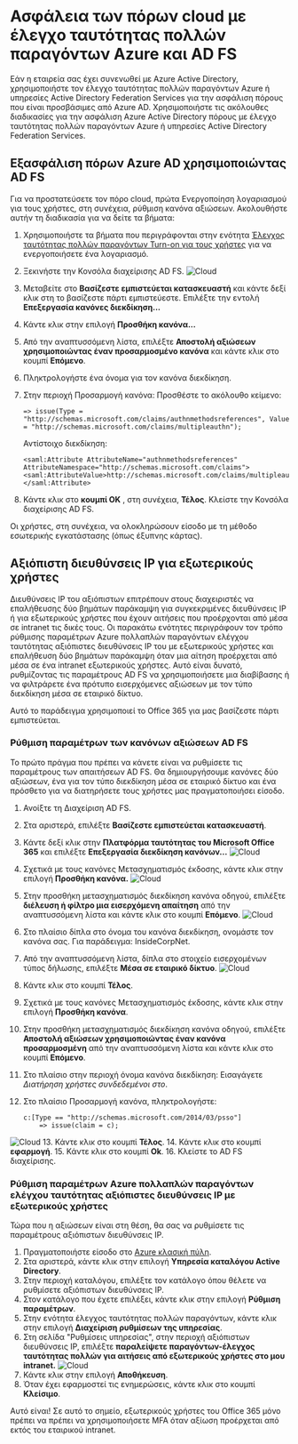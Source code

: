 <properties
    pageTitle="Εξασφάλιση πόρων cloud με Azure MFA και AD FS"
    description="Αυτή είναι η σελίδα ελέγχου ταυτότητας πολλαπλών παραγόντων Azure που περιγράφει πώς μπορείτε να ξεκινήσετε με το Azure MFA και AD FS στο cloud."
    services="multi-factor-authentication"
    documentationCenter=""
    authors="kgremban"
    manager="femila"
    editor="yossib"/>

<tags
    ms.service="multi-factor-authentication"
    ms.workload="identity"
    ms.tgt_pltfrm="na"
    ms.devlang="na"
    ms.topic="get-started-article"
    ms.date="10/14/2016"
    ms.author="kgremban"/>

# <a name="securing-cloud-resources-with-azure-multi-factor-authentication-and-ad-fs"></a>Ασφάλεια των πόρων cloud με έλεγχο ταυτότητας πολλών παραγόντων Azure και AD FS

Εάν η εταιρεία σας έχει συνενωθεί με Azure Active Directory, χρησιμοποιήστε τον έλεγχο ταυτότητας πολλών παραγόντων Azure ή υπηρεσίες Active Directory Federation Services για την ασφάλιση πόρους που είναι προσβάσιμες από Azure AD. Χρησιμοποιήστε τις ακόλουθες διαδικασίες για την ασφάλιση Azure Active Directory πόρους με έλεγχο ταυτότητας πολλών παραγόντων Azure ή υπηρεσίες Active Directory Federation Services.

## <a name="secure-azure-ad-resources-using-ad-fs"></a>Εξασφάλιση πόρων Azure AD χρησιμοποιώντας AD FS

Για να προστατεύσετε τον πόρο cloud, πρώτα Ενεργοποίηση λογαριασμού για τους χρήστες, στη συνέχεια, ρύθμιση κανόνα αξιώσεων. Ακολουθήστε αυτήν τη διαδικασία για να δείτε τα βήματα:

1. Χρησιμοποιήστε τα βήματα που περιγράφονται στην ενότητα [Έλεγχος ταυτότητας πολλών παραγόντων Turn-on για τους χρήστες](active-directory/multi-factor-authentication-get-started-cloud.md#turn-on-multi-factor-authentication-for-users) για να ενεργοποιήσετε ένα λογαριασμό.
2. Ξεκινήστε την Κονσόλα διαχείρισης AD FS.
![Cloud](./media/multi-factor-authentication-get-started-adfs-cloud/adfs1.png)
3. Μεταβείτε στο **Βασίζεστε εμπιστεύεται κατασκευαστή** και κάντε δεξί κλικ στη το βασίζεστε πάρτι εμπιστεύεστε. Επιλέξτε την εντολή **Επεξεργασία κανόνες διεκδίκηση...**
4. Κάντε κλικ στην επιλογή **Προσθήκη κανόνα...**
5. Από την αναπτυσσόμενη λίστα, επιλέξτε **Αποστολή αξιώσεων χρησιμοποιώντας έναν προσαρμοσμένο κανόνα** και κάντε κλικ στο κουμπί **Επόμενο**.
6. Πληκτρολογήστε ένα όνομα για τον κανόνα διεκδίκηση.
7. Στην περιοχή Προσαρμογή κανόνα: Προσθέστε το ακόλουθο κείμενο:

    ```
    => issue(Type = "http://schemas.microsoft.com/claims/authnmethodsreferences", Value = "http://schemas.microsoft.com/claims/multipleauthn");
    ```

    Αντίστοιχο διεκδίκηση:

    ```
    <saml:Attribute AttributeName="authnmethodsreferences" AttributeNamespace="http://schemas.microsoft.com/claims">
    <saml:AttributeValue>http://schemas.microsoft.com/claims/multipleauthn</saml:AttributeValue>
    </saml:Attribute>
    ```

8. Κάντε κλικ στο **κουμπί OK** , στη συνέχεια, **Τέλος**. Κλείστε την Κονσόλα διαχείρισης AD FS.

Οι χρήστες, στη συνέχεια, να ολοκληρώσουν είσοδο με τη μέθοδο εσωτερικής εγκατάστασης (όπως έξυπνης κάρτας).

## <a name="trusted-ips-for-federated-users"></a>Αξιόπιστη διευθύνσεις IP για εξωτερικούς χρήστες
Διευθύνσεις IP του αξιόπιστων επιτρέπουν στους διαχειριστές να επαλήθευσης δύο βημάτων παράκαμψη για συγκεκριμένες διευθύνσεις IP ή για εξωτερικούς χρήστες που έχουν αιτήσεις που προέρχονται από μέσα σε intranet τις δικές τους. Οι παρακάτω ενότητες περιγράφουν τον τρόπο ρύθμισης παραμέτρων Azure πολλαπλών παραγόντων ελέγχου ταυτότητας αξιόπιστες διευθύνσεις IP του με εξωτερικούς χρήστες και επαλήθευση δύο βημάτων παράκαμψη όταν μια αίτηση προέρχεται από μέσα σε ένα intranet εξωτερικούς χρήστες. Αυτό είναι δυνατό, ρυθμίζοντας τις παραμέτρους AD FS να χρησιμοποιήσετε μια διαβίβασης ή να φιλτράρετε ένα πρότυπο εισερχόμενες αξιώσεων με τον τύπο διεκδίκηση μέσα σε εταιρικό δίκτυο.

Αυτό το παράδειγμα χρησιμοποιεί το Office 365 για μας βασίζεστε πάρτι εμπιστεύεται.

### <a name="configure-the-ad-fs-claims-rules"></a>Ρύθμιση παραμέτρων των κανόνων αξιώσεων AD FS

Το πρώτο πράγμα που πρέπει να κάνετε είναι να ρυθμίσετε τις παραμέτρους των απαιτήσεων AD FS. Θα δημιουργήσουμε κανόνες δύο αξιώσεων, ένα για τον τύπο διεκδίκηση μέσα σε εταιρικό δίκτυο και ένα πρόσθετο για να διατηρήσετε τους χρήστες μας πραγματοποιήσει είσοδο.

1. Ανοίξτε τη Διαχείριση AD FS.
2. Στα αριστερά, επιλέξτε **Βασίζεστε εμπιστεύεται κατασκευαστή**.
3. Κάντε δεξί κλικ στην **Πλατφόρμα ταυτότητας του Microsoft Office 365** και επιλέξτε **Επεξεργασία διεκδίκηση κανόνων...** 
 ![Cloud](./media/multi-factor-authentication-get-started-adfs-cloud/trustedip1.png)
4. Σχετικά με τους κανόνες Μετασχηματισμός έκδοσης, κάντε κλικ στην επιλογή **Προσθήκη κανόνα.** 
 ![Cloud](./media/multi-factor-authentication-get-started-adfs-cloud/trustedip2.png)
5. Στην προσθήκη μετασχηματισμός διεκδίκηση κανόνα οδηγού, επιλέξτε **διέλευση ή φίλτρο μια εισερχόμενη απαίτηση** από την αναπτυσσόμενη λίστα και κάντε κλικ στο κουμπί **Επόμενο**.
![Cloud](./media/multi-factor-authentication-get-started-adfs-cloud/trustedip3.png)
6. Στο πλαίσιο δίπλα στο όνομα του κανόνα διεκδίκηση, ονομάστε τον κανόνα σας. Για παράδειγμα: InsideCorpNet.
7. Από την αναπτυσσόμενη λίστα, δίπλα στο στοιχείο εισερχομένων τύπος δήλωσης, επιλέξτε **Μέσα σε εταιρικό δίκτυο**.
![Cloud](./media/multi-factor-authentication-get-started-adfs-cloud/trustedip4.png)
8. Κάντε κλικ στο κουμπί **Τέλος**.
9. Σχετικά με τους κανόνες Μετασχηματισμός έκδοσης, κάντε κλικ στην επιλογή **Προσθήκη κανόνα**.
10. Στην προσθήκη μετασχηματισμός διεκδίκηση κανόνα οδηγού, επιλέξτε **Αποστολή αξιώσεων χρησιμοποιώντας έναν κανόνα προσαρμοσμένη** από την αναπτυσσόμενη λίστα και κάντε κλικ στο κουμπί **Επόμενο**.
11. Στο πλαίσιο στην περιοχή όνομα κανόνα διεκδίκηση: Εισαγάγετε *Διατήρηση χρήστες συνδεδεμένοι στο*.
12. Στο πλαίσιο Προσαρμογή κανόνα, πληκτρολογήστε:

        c:[Type == "http://schemas.microsoft.com/2014/03/psso"]
            => issue(claim = c);
![Cloud](./media/multi-factor-authentication-get-started-adfs-cloud/trustedip5.png)
13. Κάντε κλικ στο κουμπί **Τέλος**.
14. Κάντε κλικ στο κουμπί **εφαρμογή**.
15. Κάντε κλικ στο κουμπί **Ok**.
16. Κλείστε το AD FS διαχείρισης.



### <a name="configure-azure-multi-factor-authentication-trusted-ips-with-federated-users"></a>Ρύθμιση παραμέτρων Azure πολλαπλών παραγόντων ελέγχου ταυτότητας αξιόπιστες διευθύνσεις IP με εξωτερικούς χρήστες
Τώρα που η αξιώσεων είναι στη θέση, θα σας να ρυθμίσετε τις παραμέτρους αξιόπιστων διευθύνσεις IP.

1. Πραγματοποιήστε είσοδο στο [Azure κλασική πύλη](https://manage.windowsazure.com).
2. Στα αριστερά, κάντε κλικ στην επιλογή **Υπηρεσία καταλόγου Active Directory**.
3. Στην περιοχή καταλόγου, επιλέξτε τον κατάλογο όπου θέλετε να ρυθμίσετε αξιόπιστων διευθύνσεις IP.
4. Στον κατάλογο που έχετε επιλέξει, κάντε κλικ στην επιλογή **Ρύθμιση παραμέτρων**.
5. Στην ενότητα έλεγχος ταυτότητας πολλών παραγόντων, κάντε κλικ στην επιλογή **Διαχείριση ρυθμίσεων της υπηρεσίας**.
6. Στη σελίδα "Ρυθμίσεις υπηρεσίας", στην περιοχή αξιόπιστων διευθύνσεις IP, επιλέξτε **παραλείψετε παραγόντων-έλεγχος ταυτότητας πολλών για αιτήσεις από εξωτερικούς χρήστες στο μου intranet.** 
 ![Cloud](./media/multi-factor-authentication-get-started-adfs-cloud/trustedip6.png)
7. Κάντε κλικ στην επιλογή **Αποθήκευση**.
8. Όταν έχει εφαρμοστεί τις ενημερώσεις, κάντε κλικ στο κουμπί **Κλείσιμο**.


Αυτό είναι! Σε αυτό το σημείο, εξωτερικούς χρήστες του Office 365 μόνο πρέπει να πρέπει να χρησιμοποιήσετε MFA όταν αξίωση προέρχεται από εκτός του εταιρικού intranet.
